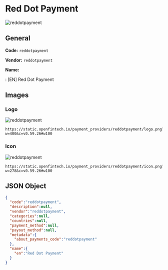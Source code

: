 
# Red Dot Payment 
![reddotpayment](https://static.openfintech.io/payment_providers/reddotpayment/logo.png?w=400&c=v0.59.26#w100)  

## General 
 
**Code:** `reddotpayment` 
 
**Vendor:** `reddotpayment` 
 
**Name:** 
 
:	[EN] Red Dot Payment 
 

## Images 

### Logo 
 
![reddotpayment](https://static.openfintech.io/payment_providers/reddotpayment/logo.png?w=400&c=v0.59.26#w100)  

```
https://static.openfintech.io/payment_providers/reddotpayment/logo.png?w=400&c=v0.59.26#w100
```  

### Icon 
 
![reddotpayment](https://static.openfintech.io/payment_providers/reddotpayment/icon.png?w=278&c=v0.59.26#w100)  

```
https://static.openfintech.io/payment_providers/reddotpayment/icon.png?w=278&c=v0.59.26#w100
```  

## JSON Object 

```json
{
  "code":"reddotpayment",
  "description":null,
  "vendor":"reddotpayment",
  "categories":null,
  "countries":null,
  "payment_method":null,
  "payout_method":null,
  "metadata":{
    "about_payments_code":"reddotpayment"
  },
  "name":{
    "en":"Red Dot Payment"
  }
}
```  

